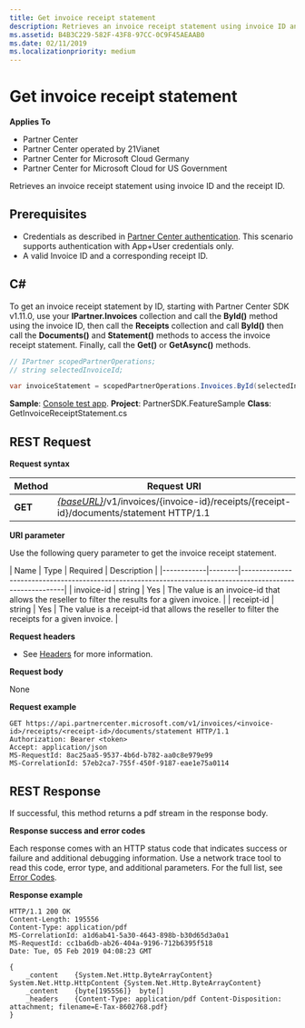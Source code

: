 ```yaml
---
title: Get invoice receipt statement
description: Retrieves an invoice receipt statement using invoice ID and the receipt ID.
ms.assetid: B4B3C229-582F-43F8-97CC-0C9F45AEAAB0
ms.date: 02/11/2019
ms.localizationpriority: medium
---
```


# Get invoice receipt statement

**Applies To**

- Partner Center
- Partner Center operated by 21Vianet
- Partner Center for Microsoft Cloud Germany
- Partner Center for Microsoft Cloud for US Government

Retrieves an invoice receipt statement using invoice ID and the receipt ID.

## <span id="Prerequisites"/><span id="prerequisites"/><span id="PREREQUISITES"/>Prerequisites

- Credentials as described in [Partner Center authentication](partner-center-authentication.md). This scenario supports authentication with App+User credentials only.
- A valid Invoice ID and a corresponding receipt ID.

## <span id="C_"/><span id="c_"/>C#

To get an invoice receipt statement by ID, starting with Partner Center SDK v1.11.0, use your **IPartner.Invoices** collection and call the **ById()** method using the invoice ID, then call the **Receipts** collection and call **ById()** then call the **Documents()** and **Statement()** methods to access the invoice receipt statement. Finally, call the **Get()** or **GetAsync()** methods.

``` csharp
// IPartner scopedPartnerOperations;
// string selectedInvoiceId;

var invoiceStatement = scopedPartnerOperations.Invoices.ById(selectedInvoiceId).Receipts.ById(selectedReceipt).Documents.Statement.Get();
```

**Sample**: [Console test app](console-test-app.md). **Project**: PartnerSDK.FeatureSample **Class**: GetInvoiceReceiptStatement.cs 

## <span id="Request"/><span id="request"/><span id="REQUEST"/>REST Request

**Request syntax**

| Method  | Request URI                                                                                                            |
|---------|------------------------------------------------------------------------------------------------------------------------|
| **GET** | [*{baseURL}*](partner-center-rest-urls.md)/v1/invoices/{invoice-id}/receipts/{receipt-id}/documents/statement HTTP/1.1 |

**URI parameter**

Use the following query parameter to get the invoice receipt statement.

| Name       | Type   | Required | Description                                                                                    |
|------------|--------|-----------------------------------------------------------------------------------------------------------|
| invoice-id | string | Yes      | The value is an invoice-id that allows the reseller to filter the results for a given invoice. |
| receipt-id | string | Yes      | The value is a receipt-id that allows the reseller to filter the receipts for a given invoice. |
 
**Request headers**

- See [Headers](headers.md) for more information.

**Request body**

None

**Request example**

```http
GET https://api.partnercenter.microsoft.com/v1/invoices/<invoice-id>/receipts/<receipt-id>/documents/statement HTTP/1.1
Authorization: Bearer <token>
Accept: application/json
MS-RequestId: 8ac25aa5-9537-4b6d-b782-aa0c8e979e99
MS-CorrelationId: 57eb2ca7-755f-450f-9187-eae1e75a0114
```

## <span id="Response"/><span id="response"/><span id="RESPONSE"/>REST Response

If successful, this method returns a pdf stream in the response body.

**Response success and error codes**

Each response comes with an HTTP status code that indicates success or failure and additional debugging information. Use a network trace tool to read this code, error type, and additional parameters. For the full list, see [Error Codes](error-codes.md).

**Response example**

```http
HTTP/1.1 200 OK
Content-Length: 195556
Content-Type: application/pdf
MS-CorrelationId: a1d6ab41-5a30-4643-898b-b30d65d3a0a1
MS-RequestId: cc1ba6db-ab26-404a-9196-712b6395f518
Date: Tue, 05 Feb 2019 04:08:23 GMT

{
    _content	{System.Net.Http.ByteArrayContent}	System.Net.Http.HttpContent {System.Net.Http.ByteArrayContent}
    _content	{byte[195556]}	byte[]
    _headers	{Content-Type: application/pdf Content-Disposition: attachment; filename=E-Tax-8602768.pdf}
}
```
